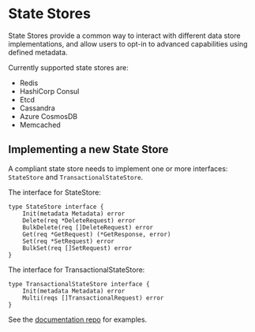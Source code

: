 # State Stores

State Stores provide a common way to interact with different data store implementations, and allow users to opt-in to advanced capabilities using defined metadata.

Currently supported state stores are:

* Redis
* HashiCorp Consul
* Etcd
* Cassandra
* Azure CosmosDB
* Memcached

## Implementing a new State Store

A compliant state store needs to implement one or more interfaces: `StateStore` and `TransactionalStateStore`.

The interface for StateStore:

```
type StateStore interface {
	Init(metadata Metadata) error
	Delete(req *DeleteRequest) error
	BulkDelete(req []DeleteRequest) error
	Get(req *GetRequest) (*GetResponse, error)
	Set(req *SetRequest) error
	BulkSet(req []SetRequest) error
}
```

The interface for TransactionalStateStore:

```
type TransactionalStateStore interface {
	Init(metadata Metadata) error
	Multi(reqs []TransactionalRequest) error
}
```

See the [documentation repo](https://github.com/dapr/docs/tree/master/howto) for examples.  
